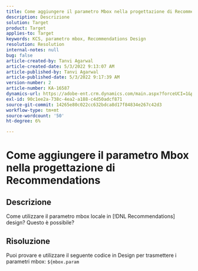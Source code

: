 ```yaml
---
title: Come aggiungere il parametro Mbox nella progettazione di Recommendations
description: Descrizione
solution: Target
product: Target
applies-to: Target
keywords: KCS, parametro mbox, Recommendations Design
resolution: Resolution
internal-notes: null
bug: false
article-created-by: Tanvi Agarwal
article-created-date: 5/3/2022 9:13:07 AM
article-published-by: Tanvi Agarwal
article-published-date: 5/3/2022 9:17:39 AM
version-number: 2
article-number: KA-16587
dynamics-url: https://adobe-ent.crm.dynamics.com/main.aspx?forceUCI=1&pagetype=entityrecord&etn=knowledgearticle&id=c1d4563a-c1ca-ec11-a7b5-6045bd00dca1
exl-id: 90c1ee2a-738c-4ea2-a188-c4d50adcf871
source-git-commit: 14265e80c022cc632bdca8d17f84834e267c42d3
workflow-type: tm+mt
source-wordcount: '50'
ht-degree: 6%

---
```


# Come aggiungere il parametro Mbox nella progettazione di Recommendations

## Descrizione

Come utilizzare il parametro mbox locale in [!DNL Recommendations] design? Questo è possibile? 

## Risoluzione

Puoi provare e utilizzare il seguente codice in Design per trasmettere i parametri mbox: `${mbox.param`
